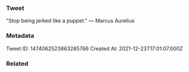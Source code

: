 ### Tweet
"Stop being jerked like a puppet." — Marcus Aurelius

### Metadata
Tweet ID: 1474062523863285766
Created At: 2021-12-23T17:01:07.000Z

### Related

